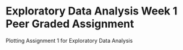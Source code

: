 # Exploratory Data Analysis Week 1 Peer Graded Assignment
Plotting Assignment 1 for Exploratory Data Analysis


